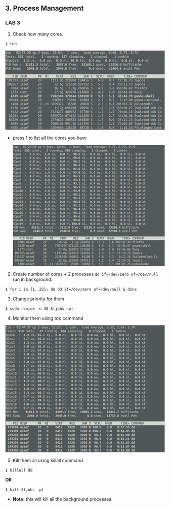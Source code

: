 ## 3. Process Management

### LAB 3

1. Check how many cores.

```
$ top
```

![top](https://github.com/ussefdesouky/embedded-linux/blob/master/linux-fundamentals/process-management/top.png)

- press 1 to list all the cores you have

  ![cpu-cores](https://github.com/ussefdesouky/embedded-linux/blob/master/linux-fundamentals/process-management/cpu-cores.png)

2. Create number of cores + 2 processes `dd if=/dev/zero of=/dev/null` run in background.

```
$ for i in {1..22}; do dd if=/dev/zero of=/dev/null & done
```

3. Change priority for them

```
$ sudo renice -n 20 $(jobs -p)
```

4. Monitor them using top command

![cpu-cores-increase](https://github.com/ussefdesouky/embedded-linux/blob/master/linux-fundamentals/process-management/cpu-cores-increase.png)

5. Kill them all using killall command.

```
$ killall dd
```

**OR**

```
$ kill $(jobs -p)
```

- **Note:** this will kill all the background processes.